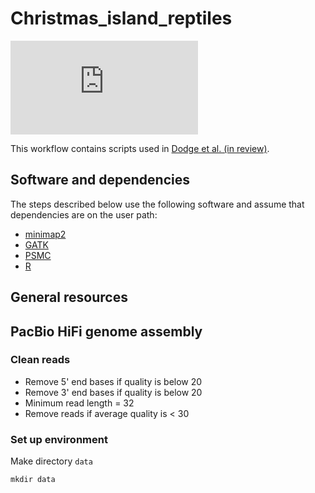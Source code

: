 # Christmas_island_reptiles

![Christmas Island Reptiles](https://github.com/tododge/christmas_island_reptiles/files/10751830/revisions_fig4.pdf "figure 4")

This workflow contains scripts used in [Dodge et al. (in review)](https://www.authorea.com/users/557855/articles/607316-genomes-of-two-extinct-in-the-wild-reptiles-from-christmas-island-reveal-distinct-evolutionary-histories-and-conservation-insights?commit=87274701232938aa298c07b9d2a5588c9b93a295).

## Software and dependencies

The steps described below use the following software and assume that dependencies are on the user path:

* [minimap2](https://github.com/lh3/minimap2)
* [GATK](https://gatk.broadinstitute.org/hc/en-us)
* [PSMC](https://github.com/lh3/psmc)
* [R](https://cran.r-project.org/)

## General resources

## PacBio HiFi genome assembly

### Clean reads 

* Remove 5' end bases if quality is below 20
* Remove 3' end bases if quality is below 20
* Minimum read length = 32
* Remove reads if average quality is < 30

### Set up environment

Make directory `data`
```
mkdir data
```
